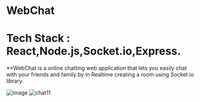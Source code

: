 # WebChat
# Tech Stack : React,Node.js,Socket.io,Express.
**WebChat is a online chatting web application that lets you easily chat with your friends and family by in Realtime creating a room using Socket.io library.

![image](https://user-images.githubusercontent.com/67758318/141136996-dc0d3d2b-b3a2-448a-96ea-aea57b457922.png)
![chat11](https://user-images.githubusercontent.com/67758318/141150707-36594902-a46e-413a-a55c-64bdbf4ab450.jpg)

